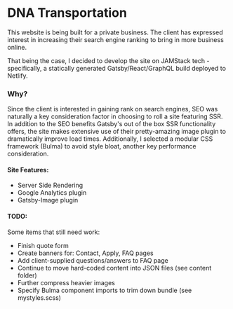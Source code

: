 <h1>DNA Transportation</h1>

<p>
  This website is being built for a private business. The client has expressed interest in increasing their search engine ranking to bring in more business online.
</p>
<p>
  That being the case, I decided to develop the site on JAMStack tech - specifically, a statically generated Gatsby/React/GraphQL build deployed to Netlify. 
</p>

<h3>Why?</h3>

<p>
  Since the client is interested in gaining rank on search engines, SEO was naturally a key consideration factor in choosing to roll a site featuring SSR. In addition to the SEO benefits Gatsby's out of the box SSR functionality offers, the site makes extensive use of their pretty-amazing image plugin to dramatically improve load times. Additionally, I selected a modular CSS framework (Bulma) to avoid style bloat, another key performance consideration.
</p>

<h4>Site Features:</h4>
<ul>
  <li>Server Side Rendering</li>
  <li>Google Analytics plugin</li>
  <li>Gatsby-Image plugin</li>
</ul>

<h4>TODO:</h4>
<p> 
  Some items that still need work:
</p>
<ul>
  <li>Finish quote form</li>
  <li>Create banners for: Contact, Apply, FAQ pages</li>
  <li>Add client-supplied questions/answers to FAQ page</li>
  <li>Continue to move hard-coded content into JSON files (see content folder)</li>
  <li>Further compress heavier images</li>
  <li>Specify Bulma component imports to trim down bundle (see mystyles.scss)</li>
</ul>

